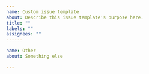 ```yaml
---
name: Custom issue template
about: Describe this issue template's purpose here.
title: ""
labels: ""
assignees: ""
------

name: Other
about: Something else

---
```


<!-- Bug reports and Feature requests must use other templates, or will be closed -->
<!-- Please ask questions on the NetlifyCMS Gitter channel (https://gitter.im/netlify/NetlifyCMS). -->
<!-- Issues which contain questions or support requests will be closed. -->
